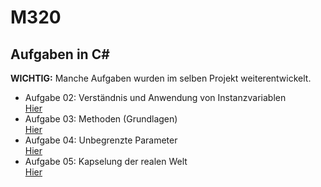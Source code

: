 # M320

## Aufgaben in **C#**

**WICHTIG:** Manche Aufgaben wurden im selben Projekt weiterentwickelt.

- Aufgabe 02: Verständnis und Anwendung von Instanzvariablen <br>
  [Hier](https://github.com/d4p4v/M320/blob/main/Shapes/Shapes/Rectangle.cs)
- Aufgabe 03: Methoden (Grundlagen) <br>
  [Hier](https://github.com/d4p4v/M320/blob/main/Calculator/Calculator/Operations.cs)
- Aufgabe 04: Unbegrenzte Parameter <br>
  [Hier](https://github.com/d4p4v/M320/blob/main/Calculator/Calculator/Operations.cs)
- Aufgabe 05: Kapselung der realen Welt <br>
  [Hier](https://github.com/d4p4v/M320/blob/main/Shapes/Shapes/Person.cs)
